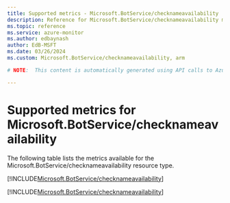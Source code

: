 ```yaml
---
title: Supported metrics - Microsoft.BotService/checknameavailability
description: Reference for Microsoft.BotService/checknameavailability metrics in Azure Monitor.
ms.topic: reference
ms.service: azure-monitor
ms.author: edbaynash
author: EdB-MSFT
ms.date: 03/26/2024
ms.custom: Microsoft.BotService/checknameavailability, arm

# NOTE:  This content is automatically generated using API calls to Azure. Any edits made on these files will be overwritten in the next run of the script. 

---
```


  
# Supported metrics for Microsoft.BotService/checknameavailability
  
The following table lists the metrics available for the Microsoft.BotService/checknameavailability resource type.  
  
  
[!INCLUDE[Microsoft.BotService/checknameavailability](./includes/metrics-headings-include.md)]  
  
 

[!INCLUDE[Microsoft.BotService/checknameavailability](./includes/microsoft-botservice-checknameavailability-metrics-include.md)]
